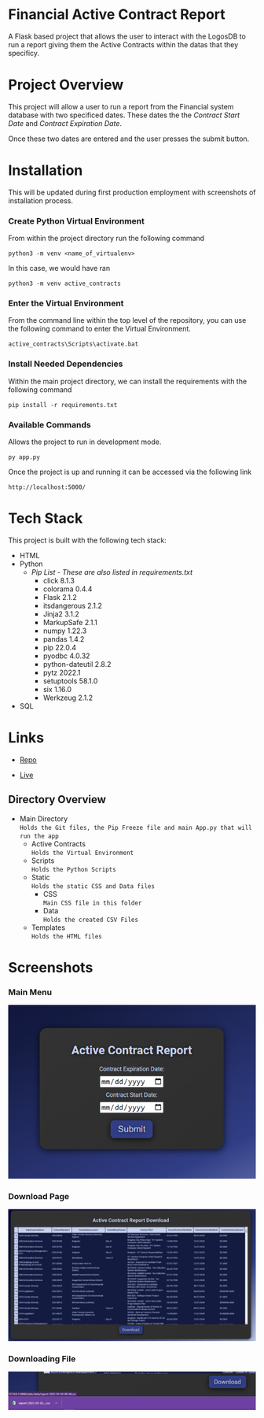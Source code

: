 # Financial Active Contract Report

A Flask based project that allows the user to interact with the LogosDB to run a report
giving them the Active Contracts within the datas that they specificy.

# Project Overview
This project will allow a user to run a report from the Financial system database with two specificed dates. These dates the the *Contract Start Date* and *Contract Expiration Date*. 

Once these two dates are entered and the user presses the submit button. 
# Installation 
This will be updated during first production employment with screenshots of installation process. 

### **Create Python Virtual Environment**
From within the project directory run the following command

    python3 -m venv <name_of_virtualenv>

In this case, we would have ran 

    python3 -m venv active_contracts
### **Enter the Virtual Environment**

From the command line within the top level of the repository, you can use the following command to enter the Virtual Environment.

    active_contracts\Scripts\activate.bat
### **Install Needed Dependencies**
Within the main project directory, we can install the requirements with the following command

    pip install -r requirements.txt

### **Available Commands**
    
Allows the project to run in development mode.

    py app.py 

Once the project is up and running it can be accessed via the following link

    http://localhost:5000/
# Tech Stack
This project is built with the following tech stack:
* HTML
* Python
    * *Pip List - These are also listed in requirements.txt*
        * click           8.1.3
        * colorama        0.4.4
        * Flask           2.1.2
        * itsdangerous    2.1.2
        * Jinja2          3.1.2
        * MarkupSafe      2.1.1
        * numpy           1.22.3
        * pandas          1.4.2
        * pip             22.0.4
        * pyodbc          4.0.32
        * python-dateutil 2.8.2
        * pytz            2022.1
        * setuptools      58.1.0
        * six             1.16.0
        * Werkzeug        2.1.2
* SQL


# Links

- [Repo](https://github.com/ucis-jare/Financial-ActiveContractReports "<project-name> Repo")

- [Live](<Homepage url> "Live View")

## Directory Overview
* Main Directory        
`Holds the Git files, the Pip Freeze file and main App.py that will run the app`
    * Active Contracts  
    `Holds the Virtual Environment`
    * Scripts          
     `Holds the Python Scripts`
    * Static            
    `Holds the static CSS and Data files`
        * CSS           
        `Main CSS file in this folder`
        * Data          
        `Holds the created CSV Files`
    * Templates         
    `Holds the HTML files`



# Screenshots

### Main Menu
![Main Menu](/static/imgs/mainpage.png "Main Menu")

### Download Page
![Download Page](/static/imgs/downloadpage.png "Download Page")

### Downloading File
![Downloading File](/static/imgs/downloadfile.png "Downloading File")